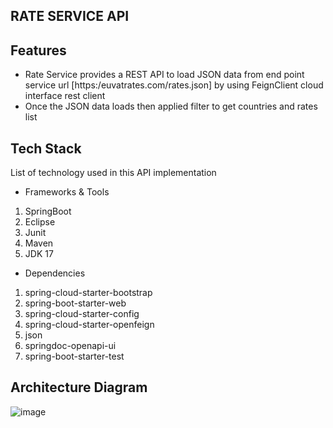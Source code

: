 ## RATE SERVICE API

## Features

- Rate Service provides a REST API to load JSON data from end point service url [https:/euvatrates.com/rates.json] by
  using FeignClient cloud interface rest client
- Once the JSON data loads then applied filter to get countries and rates list

## Tech Stack 

List of technology used in this API implementation
- Frameworks & Tools
1. SpringBoot
2. Eclipse
3. Junit
4. Maven
5. JDK 17

- Dependencies
1. spring-cloud-starter-bootstrap
2. spring-boot-starter-web
3. spring-cloud-starter-config
4. spring-cloud-starter-openfeign
5. json
6. springdoc-openapi-ui
7. spring-boot-starter-test

## Architecture Diagram

![image](https://user-images.githubusercontent.com/122362654/214285018-1e41a5f6-13fd-47a2-a077-aaf44dcf7a76.png)

